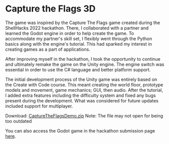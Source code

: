 # Capture the Flags 3D
The game was inspired by the Capture The Flags game created during the ShellHacks 2022 hackathon. There, I collaborated with a partner and learned the Godot engine in order to help create the game. To accommodate my partner's skill set, I flexibly went through the Python basics along with the engine's tutorial. This had sparked my interest in creating games as a part of applications.

After improving myself in the hackathon, I took the opportunity to continue and ultimately remake the game on the Unity engine. The engine switch was essential in order to use the C# language and better platform support.

The initial development process of the Unity game was entirely based on the Create with Code course. This meant creating the world floor, prototype models and movement, game mechanics; GUI, then audio. After the tutorial, I added extra features including the difficulty system and fixed any bugs present during the development. What was considered for future updates included support for multiplayer.

Download: [CaptureTheFlagsDemo.zip](https://github.com/user-attachments/files/16059434/CaptureTheFlagsDemo.zip)
Note: The file may not open for being too outdated

You can also access the Godot game in the hackathon submission page [here](https://github.com/ColdCoder92/capture-the-flags).
